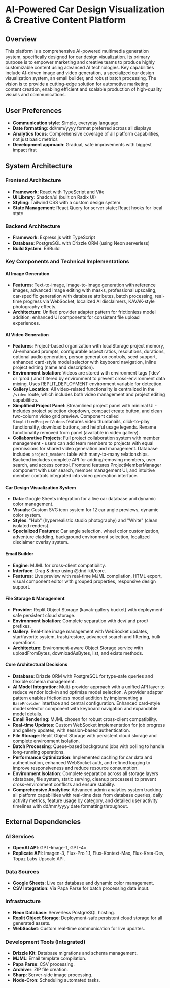 # AI-Powered Car Design Visualization & Creative Content Platform

## Overview
This platform is a comprehensive AI-powered multimedia generation system, specifically designed for car design visualization. Its primary purpose is to empower marketing and creative teams to produce highly customizable content using advanced AI technologies. Key capabilities include AI-driven image and video generation, a specialized car design visualization system, an email builder, and robust batch processing. The vision is to provide a cutting-edge solution for automotive marketing content creation, enabling efficient and scalable production of high-quality visuals and communications.

## User Preferences
- **Communication style**: Simple, everyday language
- **Date formatting**: dd/mm/yyyy format preferred across all displays
- **Analytics focus**: Comprehensive coverage of all platform capabilities, not just basic metrics
- **Development approach**: Gradual, safe improvements with biggest impact first

## System Architecture

### Frontend Architecture
- **Framework**: React with TypeScript and Vite
- **UI Library**: Shadcn/ui (built on Radix UI)
- **Styling**: Tailwind CSS with a custom design system
- **State Management**: React Query for server state; React hooks for local state

### Backend Architecture
- **Framework**: Express.js with TypeScript
- **Database**: PostgreSQL with Drizzle ORM (using Neon serverless)
- **Build System**: ESBuild

### Key Components and Technical Implementations

#### AI Image Generation
- **Features**: Text-to-image, image-to-image generation with reference images, advanced image editing with masks, professional upscaling, car-specific generation with database attributes, batch processing, real-time progress via WebSocket, localized AI disclaimers, KAVAK-style photography effects.
- **Architecture**: Unified provider adapter pattern for frictionless model addition; enhanced UI components for consistent file upload experiences.

#### AI Video Generation
- **Features**: Project-based organization with localStorage project memory, AI-enhanced prompts, configurable aspect ratios, resolutions, durations, optional audio generation, person generation controls, seed support, enhanced card-style model selector with keyboard navigation, inline project editing (name and description).
- **Environment Isolation**: Videos are stored with environment tags ('dev' or 'prod') and filtered by environment to prevent cross-environment data mixing. Uses REPLIT_DEPLOYMENT environment variable for detection.
- **Gallery Location**: All video-related functionality is centralized in the `/video` route, which includes both video management and project editing capabilities.
- **Simplified Project Panel**: Streamlined project panel with minimal UI - includes project selection dropdown, compact create button, and clean two-column video grid preview. Component called `SimplifiedProjectVideos` features video thumbnails, click-to-play functionality, download buttons, and helpful usage legends. Rename functionality removed from panel (available in video gallery).
- **Collaborative Projects**: Full project collaboration system with member management - users can add team members to projects with equal permissions for shared video generation and management. Database includes `project_members` table with many-to-many relationships. Backend includes complete API for adding/removing members, user search, and access control. Frontend features ProjectMemberManager component with user search, member management UI, and intuitive member controls integrated into video generation interface.

#### Car Design Visualization System
- **Data**: Google Sheets integration for a live car database and dynamic color management.
- **Visuals**: Custom SVG icon system for 12 car angle previews, dynamic color system.
- **Styles**: "Hub" (hyperrealistic studio photography) and "White" (clean isolated renders).
- **Specialized Features**: Car angle selection, wheel color customization, adventure cladding, background environment selection, localized disclaimer overlay system.

#### Email Builder
- **Engine**: MJML for cross-client compatibility.
- **Interface**: Drag & drop using @dnd-kit/core.
- **Features**: Live preview with real-time MJML compilation, HTML export, visual component editor with grouped properties, responsive design support.

#### File Storage & Management
- **Provider**: Replit Object Storage (kavak-gallery bucket) with deployment-safe persistent cloud storage.
- **Environment Isolation**: Complete separation with dev/ and prod/ prefixes.
- **Gallery**: Real-time image management with WebSocket updates, star/favorite system, trash/restore, advanced search and filtering, bulk operations.
- **Architecture**: Environment-aware Object Storage service with uploadFromBytes, downloadAsBytes, list, and exists methods.

#### Core Architectural Decisions
- **Database**: Drizzle ORM with PostgreSQL for type-safe queries and flexible schema management.
- **AI Model Integration**: Multi-provider approach with a unified API layer to reduce vendor lock-in and optimize model selection. A provider adapter pattern enables frictionless model addition by implementing a `BaseProvider` interface and central configuration. Enhanced card-style model selector component with keyboard navigation and expandable model details.
- **Email Rendering**: MJML chosen for robust cross-client compatibility.
- **Real-time Updates**: Custom WebSocket implementation for job progress and gallery updates, with session-based authentication.
- **File Storage**: Replit Object Storage with persistent cloud storage and complete environment isolation.
- **Batch Processing**: Queue-based background jobs with polling to handle long-running operations.
- **Performance Optimization**: Implemented caching for car data and authentication, enhanced WebSocket auth, and refined logging to improve responsiveness and reduce resource consumption.
- **Environment Isolation**: Complete separation across all storage layers (database, file system, static serving, cleanup processes) to prevent cross-environment conflicts and ensure stability.
- **Comprehensive Analytics**: Advanced admin analytics system tracking all platform capabilities with real-time data from database queries, daily activity metrics, feature usage by category, and detailed user activity timelines with dd/mm/yyyy date formatting throughout.

## External Dependencies

### AI Services
- **OpenAI API**: GPT-Image-1, GPT-4o.
- **Replicate API**: Imagen-3, Flux-Pro 1.1, Flux-Kontext-Max, Flux-Krea-Dev, Topaz Labs Upscale API.


### Data Sources
- **Google Sheets**: Live car database and dynamic color management.
- **CSV Integration**: Via Papa Parse for batch processing data input.

### Infrastructure
- **Neon Database**: Serverless PostgreSQL hosting.
- **Replit Object Storage**: Deployment-safe persistent cloud storage for all generated assets.
- **WebSocket**: Custom real-time communication for live updates.

### Development Tools (Integrated)
- **Drizzle Kit**: Database migrations and schema management.
- **MJML**: Email template compilation.
- **Papa Parse**: CSV processing.
- **Archiver**: ZIP file creation.
- **Sharp**: Server-side image processing.
- **Node-Cron**: Scheduling automated tasks.